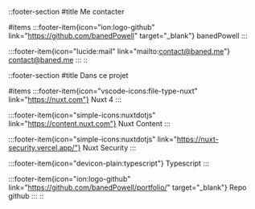 ::footer-section
#title
Me contacter

#items
  :::footer-item{icon="ion:logo-github" link="https://github.com/banedPowell" target="_blank"}
  banedPowell
  :::

  :::footer-item{icon="lucide:mail" link="mailto:contact@baned.me"}
  contact@baned.me
  :::
::

::footer-section
#title
Dans ce projet

#items
  :::footer-item{icon="vscode-icons:file-type-nuxt" link="https://nuxt.com"}
  Nuxt 4
  :::

  :::footer-item{icon="simple-icons:nuxtdotjs" link="https://content.nuxt.com"}
  Nuxt Content
  :::

  :::footer-item{icon="simple-icons:nuxtdotjs" link="https://nuxt-security.vercel.app/"}
  Nuxt Security
  :::

  :::footer-item{icon="devicon-plain:typescript"}
  Typescript
  :::

  :::footer-item{icon="ion:logo-github" link="https://github.com/banedPowell/portfolio/" target="_blank"}
  Repo github
  :::
::
